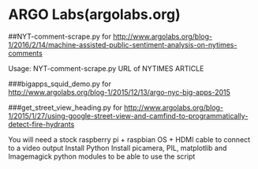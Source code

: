 # ARGO Labs(argolabs.org)

##NYT-comment-scrape.py for
http://www.argolabs.org/blog-1/2016/2/14/machine-assisted-public-sentiment-analysis-on-nytimes-comments

Usage: NYT-comment-scrape.py URL of NYTIMES ARTICLE

###bigapps_squid_demo.py for  
http://www.argolabs.org/blog-1/2015/12/13/argo-nyc-big-apps-2015

###get_street_view_heading.py for
http://www.argolabs.org/blog-1/2015/1/27/using-google-street-view-and-camfind-to-programmatically-detect-fire-hydrants


You will need a stock raspberry pi + raspbian OS + HDMI cable to connect to a video output
Install Python
Install picamera, PIL, matplotlib and Imagemagick python modules to be able to use the script
